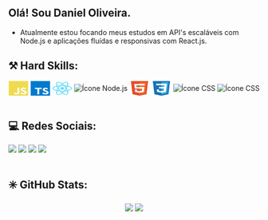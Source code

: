 ## Olá! Sou Daniel Oliveira.

- Atualmente estou focando meus estudos em API's escaláveis com Node.js e aplicações fluídas e responsivas com React.js.

## ⚒️ Hard Skills:

<div style="display: inline_block">
  <img align="center" alt="Ícone JavaScript" height="30" width="40" src="https://raw.githubusercontent.com/devicons/devicon/master/icons/javascript/javascript-plain.svg" />
  
  <img align="center" alt="Ícone TypeScript" height="30" width="40" src="https://raw.githubusercontent.com/devicons/devicon/master/icons/typescript/typescript-plain.svg" />
  
  <img align="center" alt="Ícone React" height="30" width="40" src="https://raw.githubusercontent.com/devicons/devicon/master/icons/react/react-original.svg" />
  
  <img align="center" alt="Ícone Node.js" height="40" width="40" src="https://cdn.icon-icons.com/icons2/2415/PNG/512/nodejs_plain_logo_icon_146409.png" />
  
  <img align="center" alt="Ícone HTML" height="30" width="40" src="https://raw.githubusercontent.com/devicons/devicon/master/icons/html5/html5-original.svg" />
  
  <img align="center" alt="Ícone CSS" height="30" width="40" src="https://raw.githubusercontent.com/devicons/devicon/master/icons/css3/css3-original.svg" />
  
  <img align="center" alt="Ícone CSS" height="30" width="40" src="https://cdn.jsdelivr.net/gh/devicons/devicon@latest/icons/postgresql/postgresql-original.svg" />
  
  <img align="center" alt="Ícone CSS" height="30" width="40" src="https://cdn.jsdelivr.net/gh/devicons/devicon@latest/icons/docker/docker-original.svg" />
</div>

<br />

## 💻 Redes Sociais:

<div> 
  <a href="https://instagram.com/jvm_programador" target="_blank"><img src="https://img.shields.io/badge/-Instagram-%23E4405F?style=for-the-badge&logo=instagram&logoColor=white" target="_blank"></a>
  <a href = "mailto:kadadniel@gmail.com"><img src="https://img.shields.io/badge/-Gmail-%23333?style=for-the-badge&logo=gmail&logoColor=white" target="_blank"></a>
  <a href="https://www.linkedin.com/in/kadadniel/" target="_blank"><img src="https://img.shields.io/badge/-LinkedIn-%230077B5?style=for-the-badge&logo=linkedin&logoColor=white" target="_blank"></a> 
  <a href="https://wa.me/5516991974578" target="_blank"><img src="https://img.shields.io/badge/WhatsApp-25D366?style=for-the-badge&logo=whatsapp&logoColor=white" target="_blank"></a> 
</div>

<br />

## ✳️ GitHub Stats:
<div align="center">
  <img src="https://github-readme-stats.vercel.app/api?username=oliveiradniel&show_icons=true&theme=dark&title_color=32CD32&icon_color=32CD32" />
  <img src="https://github-readme-stats.vercel.app/api/top-langs/?username=oliveiradniel&layout=compact&theme=dark&title_color=32CD32" />
</div>


